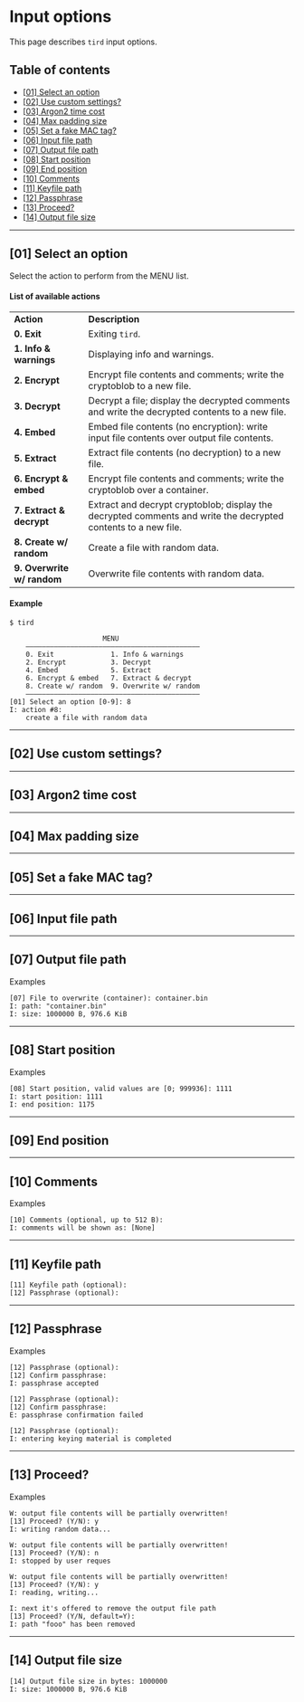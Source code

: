
# Input options

This page describes `tird` input options.

## Table of contents

- [[01] Select an option](#01-select-an-option)
- [[02] Use custom settings?](#02-use-custom-settings)
- [[03] Argon2 time cost](#03-argon2-time-cost)
- [[04] Max padding size](#04-max-padding-size)
- [[05] Set a fake MAC tag?](#05-set-a-fake-mac-tag)
- [[06] Input file path](#06-input-file-path)
- [[07] Output file path](#07-output-file-path)
- [[08] Start position](#08-start-position)
- [[09] End position](#09-end-position)
- [[10] Comments](#10-comments)
- [[11] Keyfile path](#11-keyfile-path)
- [[12] Passphrase](#12-passphrase)
- [[13] Proceed?](#13-proceed)
- [[14] Output file size](#14-output-file-size)

---

## [01] Select an option

Select the action to perform from the MENU list.

#### List of available actions

<table>

<tr>  <td><b>Action</b></td>  <td><b>Description</b></td>  </tr>

<tr>  <td><b>0. Exit</b></td>  <td>Exiting <code>tird</code>.</td>  </tr>

<tr>  <td><b>1. Info & warnings</b></td>  <td>Displaying info and warnings.</td>  </tr>

<tr>  <td><b>2. Encrypt</b></td>  <td>Encrypt file contents and comments; write the cryptoblob to a new file.</td>  </tr>

<tr>  <td><b>3. Decrypt</b></td>  <td>Decrypt a file; display the decrypted comments and write the decrypted contents to a new file.</td>  </tr>

<tr>  <td><b>4. Embed</b></td>  <td>Embed file contents (no encryption): write input file contents over output file contents.</td>  </tr>

<tr>  <td><b>5. Extract</b></td>  <td>Extract file contents (no decryption) to a new file.</td>  </tr>

<tr>  <td><b>6. Encrypt & embed</b></td>  <td>Encrypt file contents and comments; write the cryptoblob over a container.</td>  </tr>

<tr>  <td><b>7. Extract & decrypt</b></td>  <td>Extract and decrypt cryptoblob; display the decrypted comments and write the decrypted contents to a new file.</td>  </tr>

<tr>  <td><b>8. Create w/ random</b></td>  <td>Create a file with random data.</td>  </tr>

<tr>  <td><b>9. Overwrite w/ random</b></td>  <td>Overwrite file contents with random data.</td>  </tr>

</table>

#### Example

```
$ tird

                       MENU
    ———————————————————————————————————————————
    0. Exit              1. Info & warnings
    2. Encrypt           3. Decrypt
    4. Embed             5. Extract
    6. Encrypt & embed   7. Extract & decrypt
    8. Create w/ random  9. Overwrite w/ random
    ———————————————————————————————————————————
[01] Select an option [0-9]: 8
I: action #8:
    create a file with random data
```

---

## [02] Use custom settings?

---

## [03] Argon2 time cost

---

## [04] Max padding size

---

## [05] Set a fake MAC tag?

---

## [06] Input file path

---

## [07] Output file path

Examples

```
[07] File to overwrite (container): container.bin
I: path: "container.bin"
I: size: 1000000 B, 976.6 KiB
```


---

## [08] Start position

Examples

```
[08] Start position, valid values are [0; 999936]: 1111
I: start position: 1111
I: end position: 1175
```


---

## [09] End position

---

## [10] Comments


Examples

```
[10] Comments (optional, up to 512 B):
I: comments will be shown as: [None]
```

---

## [11] Keyfile path

```
[11] Keyfile path (optional):
[12] Passphrase (optional):
```


---

## [12] Passphrase

Examples


```
[12] Passphrase (optional):
[12] Confirm passphrase:
I: passphrase accepted
```

```
[12] Passphrase (optional):
[12] Confirm passphrase:
E: passphrase confirmation failed
```


```
[12] Passphrase (optional):
I: entering keying material is completed
```


---

## [13] Proceed?


Examples

```
W: output file contents will be partially overwritten!
[13] Proceed? (Y/N): y
I: writing random data...
```

```
W: output file contents will be partially overwritten!
[13] Proceed? (Y/N): n
I: stopped by user reques
```

```
W: output file contents will be partially overwritten!
[13] Proceed? (Y/N): y
I: reading, writing...
```


```
I: next it's offered to remove the output file path
[13] Proceed? (Y/N, default=Y):
I: path "fooo" has been removed
```


---

## [14] Output file size


```
[14] Output file size in bytes: 1000000
I: size: 1000000 B, 976.6 KiB
```






